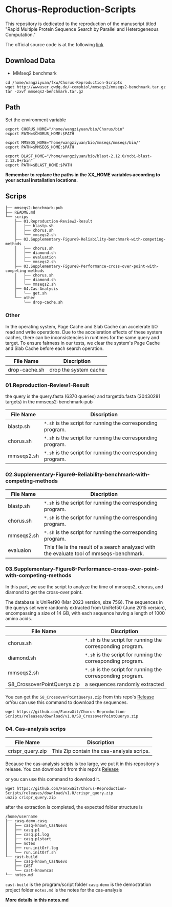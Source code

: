 # Chorus-Reproduction-Scripts
This repository is dedicated to the reproduction of the manuscript titled "Rapid Multiple Protein Sequence Search by Parallel and Heterogeneous Computation."

The official source code is at the following [link](https://github.com/Bio-Acc/Chorus)

## Download Data

* MMseq2 benchmark
```
cd /home/wangziyuan/fxw/Chorus-Reproduction-Scripts
wget http://wwwuser.gwdg.de/~compbiol/mmseqs2/mmseqs2-benchmark.tar.gz
tar -zxvf mmseqs2-benchmark.tar.gz
```

## Path

Set the environment variable
```
export CHORUS_HOME="/home/wangziyuan/bio/Chorus/bin"
export PATH=$CHORUS_HOME:$PATH

export MMSEQS_HOME="home/wangziyuan/bio/mmseqs/mmseqs/bin/"
export PATH=$MMSEQS_HOME:$PATH

export BLAST_HOME="/home/wangziyuan/bio/blast-2.12.0/ncbi-blast-2.12.0+/bin"
export PATH=$BLAST_HOME:$PATH
```
**Remember to replace the paths in the XX_HOME variables according to your actual installation locations.**
## Scrips
```
├── mmseqs2-benchmark-pub
├── README.md
└── scrips
    ├── 01.Reproduction-Review2-Result
    │   ├── blastp.sh
    │   ├── chorus.sh
    │   └── mmseqs2.sh
    ├── 02.Supplementary-Figure9-Reliability-benchmark-with-competing-methods
    │   ├── chorus.sh
    │   ├── diamond.sh
    │   ├── evaluation
    │   └── mmseqs2.sh
    ├── 03.Supplementary-Figure8-Performance-cross-over-point-with-competing-methods
    │   ├── chorus.sh
    │   ├── diamond.sh
    │   └── mmseqs2.sh
    ├── 04.Cas-Analysis
    │   └── get.sh
    └── other
        └── drop-cache.sh
```
### Other
In the operating system, Page Cache and Slab Cache can accelerate I/O read and write operations.  Due to the acceleration effects of these system caches, there can be inconsistencies in runtimes for the same query and target.  To ensure fairness in our tests, we clear the system's Page Cache and Slab Cache before each search operation.

|File Name|Discription|
|-|-|
|drop-cache.sh|drop the system cache|

### 01.Reproduction-Review1-Result
the query is the query.fasta (6370 queries) and targetdb.fasta (30430281 targets) in the mmseqs2-benchmark-pub

|File Name|Discription|
|-|-|
|blastp.sh|`*.sh` is the script for running the corresponding program.|
|chorus.sh|`*.sh` is the script for running the corresponding program.|
|mmseqs2.sh|`*.sh` is the script for running the corresponding program.|



### 02.Supplementary-Figure9-Reliability-benchmark-with-competing-methods
|File Name|Discription|
|-|-|
|blastp.sh|`*.sh` is the script for running the corresponding program.|
|chorus.sh|`*.sh` is the script for running the corresponding program.|
|mmseqs2.sh|`*.sh` is the script for running the corresponding program.|
|evaluaion|This file is the result of a search analyzed with the evaluate tool of mmseqs-benchmark.|

### 03.Supplementary-Figure8-Performance-cross-over-point-with-competing-methods
In this part, we use the script to analyze the time of mmseqs2, chorus, and diamond to get the cross-over point.

The database is UniRef90 (Mar 2023 version, size 75G). The sequences in the 
querys set were randomly extracted from UniRef50 (June 2015 version), 
encompassing a size of 14 GB, with each sequence having a length of 1000 
amino acids. 


|File Name|Discription|
|-|-|
|chorus.sh|`*.sh` is the script for running the corresponding program.|
|diamond.sh|`*.sh` is the script for running the corresponding program.|
|mmseqs2.sh|`*.sh` is the script for running the corresponding program.|
|S8_CrossoverPointQuerys.zip|a sequences randomly extracted|

You can get the `S8_CrossoverPointQuerys.zip` from this repo's [Release](https://github.com/FanxwGit/Chorus-Reproduction-Scripts/releases/tag/v1.0)
orYou can use this command to download the sequences.
```
wget https://github.com/FanxwGit/Chorus-Reproduction-Scripts/releases/download/v1.0/S8_CrossoverPointQuerys.zip
```

### 04. Cas-analysis scrips

|File Name|Discription|
|-|-|
|crispr_query.zip|This Zip contain the cas-analysis scrips.|

Because the cas-analysis scipts is too large, we put it in this repository's release. You can download it from this repo's [Release](https://github.com/FanxwGit/Chorus-Reproduction-Scripts/releases/tag/v1.0)

or you can use this command to download it.
```
wget https://github.com/FanxwGit/Chorus-Reproduction-Scripts/releases/download/v1.0/crispr_query.zip
unzip crispr_query.zip
```

after the extraction is completed, the expected folder structure is 


```
/home/username
├── casq-demo.casq
│   ├── casq-known_CasNuevo
│   ├── casq.p1
│   ├── casq.p1.log
│   ├── casq.p1start
│   ├── notes
│   ├── run.initOrf.log
│   └── run.initOrf.sh
└── cast-build
    ├── casq-known_CasNuevo
    ├── CAST
    └── cast-knowncas
└── notes.md
```

`cast-build` is the program/script folder
`casq-demo` is the demostration project folder
`notes.md` is the notes for the cas-analysis


**More details in this notes.md**

